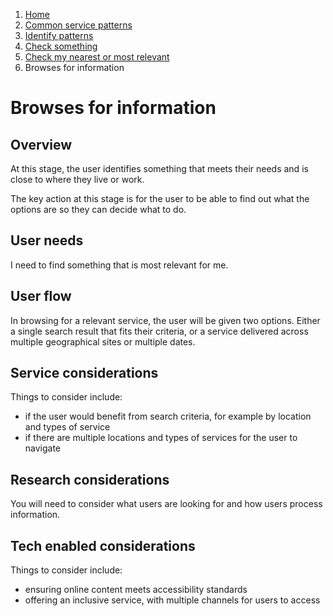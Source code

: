 1.  [Home](/docs/core/contents)
2.	[Common service patterns](/docs/core/common-service-patterns/overview)
3.  [Identify patterns](/docs/documentation/core/common-service-patterns/identify-patterns)
4.  [Check something](/docs/core/common-service-patterns/service-patterns/check-something/overview)
5.  [Check my nearest or most relevant](/docs/core/common-service-patterns/service-patterns/check-something/check-my-nearest-or-most-relevant/overview)
6.  Browses for information

# Browses for information

## Overview

At this stage, the user identifies something that meets their needs and is close to where they live or work.

The key action at this stage is for the user to be able to find out what the options are so they can decide what to do. 

## User needs

I need to find something that is most relevant for me. 

## User flow

In browsing for a relevant service, the user will be given two options. Either a single search result that fits their criteria, or a service delivered across multiple geographical sites or multiple dates.

## Service considerations

Things to consider include:

* if the user would benefit from search criteria, for example by location and types of service
* if there are multiple locations and types of services for the user to navigate

## Research considerations 

You will need to consider what users are looking for and how users process information.

## Tech enabled considerations 

Things to consider include:

* ensuring online content meets accessibility standards
* offering an inclusive service, with multiple channels for users to access
